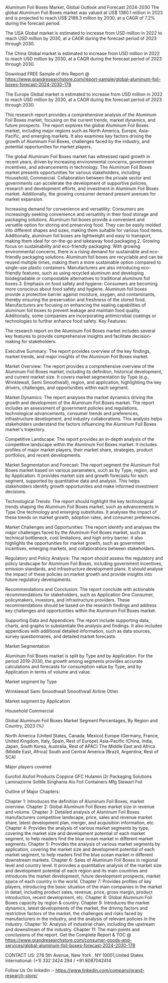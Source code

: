 Aluminum Foil Boxes Market, Global Outlook and Forecast 2024-2030
The global Aluminum Foil Boxes market was valued at US$ 1380.1 million in 2023 and is projected to reach US$ 2188.3 million by 2030, at a CAGR of 7.2% during the forecast period.

The USA Global market is estimated to increase from USD million in 2022 to reach USD million by 2030, at a CAGR during the forecast period of 2023 through 2030.

The China Global market is estimated to increase from USD million in 2022 to reach USD million by 2030, at a CAGR during the forecast period of 2023 through 2030.

Download FREE Sample of this Report @ https://www.grandresearchstore.com/report-sample/global-aluminum-foil-boxes-forecast-2024-2030-178

The Europe Global market is estimated to increase from USD million in 2022 to reach USD million by 2030, at a CAGR during the forecast period of 2023 through 2030.

This research report provides a comprehensive analysis of the Aluminum Foil Boxes market, focusing on the current trends, market dynamics, and future prospects. The report explores the global Aluminum Foil Boxes market, including major regions such as North America, Europe, Asia-Pacific, and emerging markets. It also examines key factors driving the growth of Aluminum Foil Boxes, challenges faced by the industry, and potential opportunities for market players.

The global Aluminum Foil Boxes market has witnessed rapid growth in recent years, driven by increasing environmental concerns, government incentives, and advancements in technology. The Aluminum Foil Boxes market presents opportunities for various stakeholders, including Household, Commercial. Collaboration between the private sector and governments can accelerate the development of supportive policies, research and development efforts, and investment in Aluminum Foil Boxes market. Additionally, the growing consumer demand present avenues for market expansion.

Increasing demand for convenience and versatility: Consumers are increasingly seeking convenience and versatility in their food storage and packaging solutions. Aluminum foil boxes provide a convenient and versatile option for storing and preserving food. They can be easily molded into different shapes and sizes, making them suitable for various food items. Additionally, aluminum foil boxes are lightweight and easy to transport, making them ideal for on-the-go and takeaway food packaging.2. Growing focus on sustainability and eco-friendly packaging: With growing environmental concerns, there is a rising demand for sustainable and eco-friendly packaging solutions. Aluminum foil boxes are recyclable and can be reused multiple times, making them a more sustainable option compared to single-use plastic containers. Manufacturers are also introducing eco-friendly features, such as using recycled aluminum and developing biodegradable or compostable alternatives to traditional aluminum foil boxes.3. Emphasis on food safety and hygiene: Consumers are becoming more conscious about food safety and hygiene. Aluminum foil boxes provide a protective barrier against moisture, oxygen, and contaminants, thereby ensuring the preservation and freshness of the stored food. Manufacturers are focusing on enhancing the sealing capabilities of aluminum foil boxes to prevent leakage and maintain food quality. Additionally, some companies are incorporating antimicrobial coatings or technologies to further enhance food safety.
Key Features:

The research report on the Aluminum Foil Boxes market includes several key features to provide comprehensive insights and facilitate decision-making for stakeholders.

Executive Summary: The report provides overview of the key findings, market trends, and major insights of the Aluminum Foil Boxes market.

Market Overview: The report provides a comprehensive overview of the Aluminum Foil Boxes market, including its definition, historical development, and current market size. It covers market segmentation by Type (e.g., Wrinklewall, Semi Smoothwall), region, and application, highlighting the key drivers, challenges, and opportunities within each segment.

Market Dynamics: The report analyses the market dynamics driving the growth and development of the Aluminum Foil Boxes market. The report includes an assessment of government policies and regulations, technological advancements, consumer trends and preferences, infrastructure development, and industry collaborations. This analysis helps stakeholders understand the factors influencing the Aluminum Foil Boxes market's trajectory.

Competitive Landscape: The report provides an in-depth analysis of the competitive landscape within the Aluminum Foil Boxes market. It includes profiles of major market players, their market share, strategies, product portfolios, and recent developments.

Market Segmentation and Forecast: The report segment the Aluminum Foil Boxes market based on various parameters, such as by Type, region, and by Application. It provides market size and growth forecasts for each segment, supported by quantitative data and analysis. This helps stakeholders identify growth opportunities and make informed investment decisions.

Technological Trends: The report should highlight the key technological trends shaping the Aluminum Foil Boxes market, such as advancements in Type One technology and emerging substitutes. It analyses the impact of these trends on market growth, adoption rates, and consumer preferences.

Market Challenges and Opportunities: The report identify and analyses the major challenges faced by the Aluminum Foil Boxes market, such as technical bottleneck, cost limitations, and high entry barrier. It also highlights the opportunities for market growth, such as government incentives, emerging markets, and collaborations between stakeholders.

Regulatory and Policy Analysis: The report should assess the regulatory and policy landscape for Aluminum Foil Boxes, including government incentives, emission standards, and infrastructure development plans. It should analyse the impact of these policies on market growth and provide insights into future regulatory developments.

Recommendations and Conclusion: The report conclude with actionable recommendations for stakeholders, such as Application One Consumer, policymakers, investors, and infrastructure providers. These recommendations should be based on the research findings and address key challenges and opportunities within the Aluminum Foil Boxes market.

Supporting Data and Appendices: The report include supporting data, charts, and graphs to substantiate the analysis and findings. It also includes appendices with additional detailed information, such as data sources, survey questionnaires, and detailed market forecasts.

Market Segmentation

Aluminum Foil Boxes market is split by Type and by Application. For the period 2019-2030, the growth among segments provides accurate calculations and forecasts for consumption value by Type, and by Application in terms of volume and value.

Market segment by Type

Wrinklewall
Semi Smoothwall
Smoothwall
Airline
Other

Market segment by Application

Household
Commercial

Global Aluminum Foil Boxes Market Segment Percentages, By Region and Country, 2023 (%)

North America (United States, Canada, Mexico)
Europe (Germany, France, United Kingdom, Italy, Spain, Rest of Europe)
Asia-Pacific (China, India, Japan, South Korea, Australia, Rest of APAC)
The Middle East and Africa (Middle East, Africa)
South and Central America (Brazil, Argentina, Rest of SCA)

Major players covered

Eurofoil
Alufoil Products
Coppice
GFC
Hulamin
i2r Packaging Solutions
Laminazione Sottile
Singhania Alu Foil Containers Mfg
Stewart Foil

Outline of Major Chapters:

Chapter 1: Introduces the definition of Aluminum Foil Boxes, market overview.
Chapter 2: Global Aluminum Foil Boxes market size in revenue and volume.
Chapter 3: Detailed analysis of Aluminum Foil Boxes manufacturers competitive landscape, price, sales and revenue market share, latest development plan, merger, and acquisition information, etc.
Chapter 4: Provides the analysis of various market segments by type, covering the market size and development potential of each market segment, to help readers find the blue ocean market in different market segments.
Chapter 5: Provides the analysis of various market segments by application, covering the market size and development potential of each market segment, to help readers find the blue ocean market in different downstream markets.
Chapter 6: Sales of Aluminum Foil Boxes in regional level and country level. It provides a quantitative analysis of the market size and development potential of each region and its main countries and introduces the market development, future development prospects, market space of each country in the world.
Chapter 7: Provides profiles of key players, introducing the basic situation of the main companies in the market in detail, including product sales, revenue, price, gross margin, product introduction, recent development, etc.
Chapter 8: Global Aluminum Foil Boxes capacity by region & country.
Chapter 9: Introduces the market dynamics, latest developments of the market, the driving factors and restrictive factors of the market, the challenges and risks faced by manufacturers in the industry, and the analysis of relevant policies in the industry.
Chapter 10: Analysis of industrial chain, including the upstream and downstream of the industry.
Chapter 11: The main points and conclusions of the report.
Get the Complete Report & TOC @ https://www.grandresearchstore.com/consumer-goods-and-services/global-aluminum-foil-boxes-forecast-2024-2030-178

CONTACT US:
276 5th Avenue, New York , NY 10001,United States
International: (+1) 332 2424 294 / +91 8087042414

Follow Us On linkedin :- https://www.linkedin.com/company/grand-research-store/
